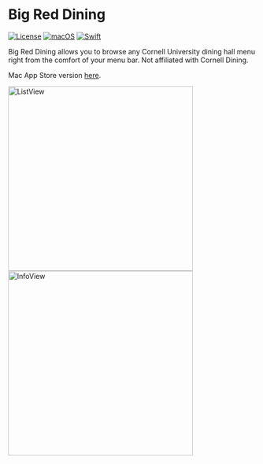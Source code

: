 # Big Red Dining
[![License](https://img.shields.io/github/license/cameron-goddard/diningbar?color=green)](https://github.com/cameron-goddard/DiningBar/blob/main/LICENSE)
[![macOS](https://img.shields.io/badge/macOS-11.0+-blue.svg)](https://apps.apple.com/us/app/macos-big-sur/id1526878132?mt=12/)
[![Swift](https://img.shields.io/badge/Swift-5.7-orange.svg)](https://www.swift.org/blog/swift-5.7-released/)

Big Red Dining allows you to browse any Cornell University dining hall menu right from the comfort of your menu bar. Not affiliated with Cornell Dining.

Mac App Store version [here](https://apps.apple.com/us/app/big-red-dining/id6461573111?mt=12).



<p align="left">
  <img width="375" alt="ListView" src="https://github.com/cameron-goddard/Big-Red-Dining/assets/47681797/5bbc002a-81de-4dc3-9014-1f25a3df8699">
  <img width="375" alt="InfoView" src="https://github.com/cameron-goddard/Big-Red-Dining/assets/47681797/9fd9f8ee-9c4f-4ca3-90c9-be2cf3e29bf1">

  
  
</p>
